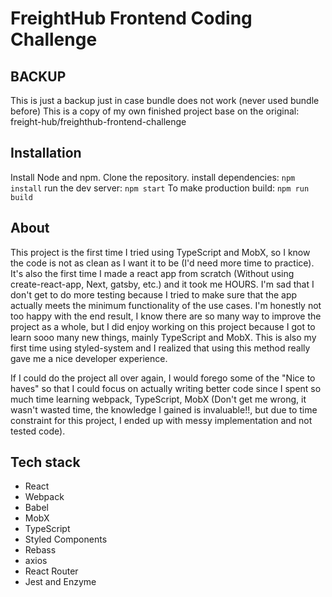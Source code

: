 # FreightHub Frontend Coding Challenge

## BACKUP
This is just a backup just in case bundle does not work (never used bundle before)
This is a copy of my own finished project base on the original: freight-hub/freighthub-frontend-challenge

## Installation
Install Node and npm.
Clone the repository.
install dependencies: `npm install`
run the dev server: `npm start`
To make production build: `npm run build`

## About
This project is the first time I tried using TypeScript and MobX, so I know the code is not as clean as I want it to be (I'd need more time to practice). It's also the first time I made a react app from scratch (Without using create-react-app, Next, gatsby, etc.) and it took me HOURS. I'm sad that I don't get to do more testing because I tried to make sure that the app actually meets the minimum functionality of the use cases. I'm honestly not too happy with the end result, I know there are so many way to improve the project as a whole, but I did enjoy working on this project because I got to learn sooo many new things, mainly TypeScript and MobX. This is also my first time using styled-system and I realized that using this method really gave me a nice developer experience.


If I could do the project all over again, I would forego some of the "Nice to haves" so that I could focus on actually writing better code since I spent so much time learning webpack, TypeScript, MobX (Don't get me wrong, it wasn't wasted time, the knowledge I gained is invaluable!!, but due to time constraint for this project, I ended up with messy implementation and not tested code).

## Tech stack
- React
- Webpack
- Babel
- MobX
- TypeScript
- Styled Components
- Rebass
- axios
- React Router
- Jest and Enzyme 

